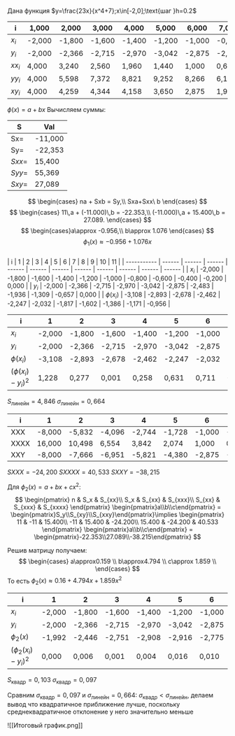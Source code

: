 Дана функция $y=\frac{23x}{x^4+7};x\in[-2,0];\text{шаг }h=0.2$

| i      | 1,000  | 2,000  | 3,000  | 4,000  | 5,000  | 6,000  | 7,000  | 8,000  | 9,000  | 10,000 | 11,000 |
| ------ | ------ | ------ | ------ | ------ | ------ | ------ | ------ | ------ | ------ | ------ | ------ |
| $x_i$  | -2,000 | -1,800 | -1,600 | -1,400 | -1,200 | -1,000 | -0,800 | -0,600 | -0,400 | -0,200 | 0,000  |
| $y_i$  | -2,000 | -2,366 | -2,715 | -2,970 | -3,042 | -2,875 | -2,483 | -1,936 | -1,309 | -0,657 | 0,000  |
| $xx_i$ | 4,000  | 3,240  | 2,560  | 1,960  | 1,440  | 1,000  | 0,640  | 0,360  | 0,160  | 0,040  | 0,000  |
| $yy_i$ | 4,000  | 5,598  | 7,372  | 8,821  | 9,252  | 8,266  | 6,167  | 3,747  | 1,715  | 0,432  | 0,000  |
| $xy_i$ | 4,000  | 4,259  | 4,344  | 4,158  | 3,650  | 2,875  | 1,987  | 1,161  | 0,524  | 0,131  | 0,000  |

$\phi(x)=a+bx$
Вычисляем суммы: 

|S|Val|
|---|---|
|Sx=|-11,000|
|Sy=|-22,353|
|$Sxx$=|15,400|
|$Syy=$|55,369|
|$Sxy$=|27,089|

$$
\begin{cases} na + Sxb = Sy,\\ Sxa+Sxx\ b \end{cases}
$$
$$
\begin{cases} 11\,a + (-11.000)\,b = -22.353,\\ (-11.000)\,a + 15.400\,b = 27.089. \end{cases}
$$
$$
\begin{cases}a\approx
-0.956,\\
b\approx 1.076
\end{cases}
$$
$$
\phi_{1}(x)\approx-0.956+1.076x
$$   
| i           | 1      | 2      | 3      | 4      | 5      | 6      | 7      | 8      | 9      | 10     | 11     |
| ----------- | ------ | ------ | ------ | ------ | ------ | ------ | ------ | ------ | ------ | ------ | ------ |
| $x_i$       | -2,000 | -1,800 | -1,600 | -1,400 | -1,200 | -1,000 | -0,800 | -0,600 | -0,400 | -0,200 | 0,000  |
| $y_i$       | -2,000 | -2,366 | -2,715 | -2,970 | -3,042 | -2,875 | -2,483 | -1,936 | -1,309 | -0,657 | 0,000  |
| $\phi(x_i)$ | -3,108 | -2,893 | -2,678 | -2,462 | -2,247 | -2,032 | -1,817 | -1,602 | -1,386 | -1,171 | -0,956 |
 
| i                     | 1      | 2      | 3      | 4      | 5      | 6      | 7      | 8      | 9      | 10     | 11     |
| --------------------- | ------ | ------ | ------ | ------ | ------ | ------ | ------ | ------ | ------ | ------ | ------ |
| $x_i$                 | -2,000 | -1,800 | -1,600 | -1,400 | -1,200 | -1,000 | -0,800 | -0,600 | -0,400 | -0,200 | 0,000  |
| $y_i$                 | -2,000 | -2,366 | -2,715 | -2,970 | -3,042 | -2,875 | -2,483 | -1,936 | -1,309 | -0,657 | 0,000  |
| $\phi(x_i)$           | -3,108 | -2,893 | -2,678 | -2,462 | -2,247 | -2,032 | -1,817 | -1,602 | -1,386 | -1,171 | -0,956 |
| $(\phi(x_i)-y_i)^{2}$ | 1,228  | 0,277  | 0,001  | 0,258  | 0,631  | 0,711  | 0,444  | 0,112  | 0,006  | 0,264  | 0,914  |

$S_{\text{линейн}}=4,846$
$\sigma_{\text{линейн}}=0,664$

|i|1|2|3|4|5|6|7|8|9|10|11|
|---|---|---|---|---|---|---|---|---|---|---|---|
|XXX|-8,000|-5,832|-4,096|-2,744|-1,728|-1,000|-0,512|-0,216|-0,064|-0,008|0,000|
|XXXX|16,000|10,498|6,554|3,842|2,074|1,000|0,410|0,130|0,026|0,002|0,000|
|XXY|-8,000|-7,666|-6,951|-5,821|-4,380|-2,875|-1,589|-0,697|-0,210|-0,026|0,000|

$SXXX=	-24,200$
$SXXXX=	40,533$
$SXXY=	-38,215$

Для $\phi_{2}(x)=a+bx+cx^2$:
$$
\begin{pmatrix} n & S_x & S_{xx}\\ S_x & S_{xx} & S_{xxx}\\ S_{xx} & S_{xxx} & S_{xxxx} \end{pmatrix} \begin{pmatrix}a\\b\\c\end{pmatrix} = \begin{pmatrix}S_y\\S_{xy}\\S_{xxy}\end{pmatrix}\implies \begin{pmatrix} 11 & -11 & 15.400\\ -11 & 15.400 & -24.200\\ 15.400 & -24.200 & 40.533 \end{pmatrix} \begin{pmatrix}a\\b\\c\end{pmatrix} = \begin{pmatrix}-22.353\\27.089\\-38.215\end{pmatrix}
$$

Решив матрицу получаем:
$$
\begin{cases}
a\approx0.159 \\
b\approx4.794 \\
c\approx 1.859 \\
\end{cases}
$$
То есть $\phi_{2}(x)\approx 0.16+4.794x+1.859x^2$

| i                             | 1      | 2      | 3      | 4      | 5      | 6      | 7      | 8      | 9      | 10     | 11    |
| ----------------------------- | ------ | ------ | ------ | ------ | ------ | ------ | ------ | ------ | ------ | ------ | ----- |
| $x_i$                         | -2,000 | -1,800 | -1,600 | -1,400 | -1,200 | -1,000 | -0,800 | -0,600 | -0,400 | -0,200 | 0,000 |
| $y_i$                         | -2,000 | -2,366 | -2,715 | -2,970 | -3,042 | -2,875 | -2,483 | -1,936 | -1,309 | -0,657 | 0,000 |
| $\phi_{2}(x)$                 | -1,992 | -2,446 | -2,751 | -2,908 | -2,916 | -2,775 | -2,485 | -2,047 | -1,460 | -0,724 | 0,160 |
| $(\phi_{2}(x_{i})-y_{i})^{2}$ | 0,000  | 0,006  | 0,001  | 0,004  | 0,016  | 0,010  | 0,000  | 0,012  | 0,023  | 0,005  | 0,026 |

$S_{\text{квадр}}=	0,103$
$\sigma_{\text{квадр}}=	0,097$

Сравним $\sigma_{\text{квадр}}=	0,097$ и $\sigma_{\text{линейн}}=0,664$: $\sigma_{\text{квадр}}<\sigma_{\text{линейн}}$, делаем вывод что квадратичное приближение лучше, поскольку среднеквадратичное отклонение у него значительно меньше

![[Итоговый график.png]]
